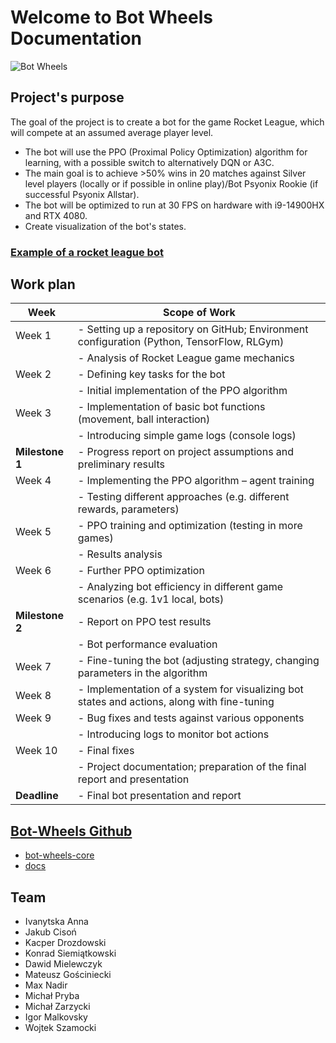 # Welcome to Bot Wheels Documentation

![Bot Wheels](https://github.com/user-attachments/assets/11034144-0611-4147-adcb-e9afd43e02e1)

## Project's purpose

The goal of the project is to create a bot for the game Rocket League, which will compete at an assumed average player level.

* The bot will use the PPO (Proximal Policy Optimization) algorithm for learning, with a possible switch to alternatively DQN or A3C.
* The main goal is to achieve >50% wins in 20 matches against Silver level players (locally or if possible in online play)/Bot Psyonix Rookie (if successful Psyonix Allstar).
* The bot will be optimized to run at 30 FPS on hardware with i9-14900HX and RTX 4080.
* Create visualization of the bot's states.

### [Example of a rocket league bot](https://www.youtube.com/watch?v=2mb97Zo-8uA "Example of a rocket league bot")

## Work plan

| Week       | Scope of Work                                                                                     |
|------------|---------------------------------------------------------------------------------------------------|
| Week 1     | - Setting up a repository on GitHub; Environment configuration (Python, TensorFlow, RLGym)         |                    
|            | - Analysis of Rocket League game mechanics                                                         |                         
| Week 2     | - Defining key tasks for the bot                                                                  |                      
|            | - Initial implementation of the PPO algorithm                                                     |
| Week 3     | - Implementation of basic bot functions (movement, ball interaction)                              |
|            | - Introducing simple game logs (console logs)                                                     |
| **Milestone 1**| - Progress report on project assumptions and preliminary results                              |
| Week 4     | - Implementing the PPO algorithm – agent training                                                 |
|            | - Testing different approaches (e.g. different rewards, parameters)                               |
| Week 5     | - PPO training and optimization (testing in more games)                                           |
|            | - Results analysis                                                                                |
| Week 6     | - Further PPO optimization                                                                        |
|            | - Analyzing bot efficiency in different game scenarios (e.g. 1v1 local, bots)                     |
| **Milestone 2**| - Report on PPO test results                                                                  |
|            | - Bot performance evaluation                                                                      |
| Week 7     | - Fine-tuning the bot (adjusting strategy, changing parameters in the algorithm                   |
| Week 8     | - Implementation of a system for visualizing bot states and actions, along with fine-tuning       |
| Week 9     | - Bug fixes and tests against various opponents|
|            | - Introducing logs to monitor bot actions|
| Week 10    | - Final fixes  |
|            | - Project documentation; preparation of the final report and presentation|
| **Deadline**   | - Final bot presentation and report|

## [Bot-Wheels Github](https://github.com/bot-wheels "Repository link")

* [bot-wheels-core](bot-wheels-core "https://github.com/bot-wheels/bot-wheels-core")
* [docs](docs "https://github.com/bot-wheels/docs")

## Team

* Ivanytska Anna
* Jakub Cisoń
* Kacper Drozdowski
* Konrad Siemiątkowski
* Dawid Mielewczyk
* Mateusz Gościniecki
* Max Nadir
* Michał Pryba
* Michał Zarzycki
* Igor Malkovsky
* Wojtek Szamocki
